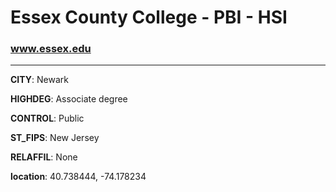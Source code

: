 # Essex County College - PBI - HSI
### www.essex.edu
---
**CITY**: Newark

**HIGHDEG**: Associate degree

**CONTROL**: Public

**ST_FIPS**: New Jersey

**RELAFFIL**: None

**location**: 40.738444, -74.178234